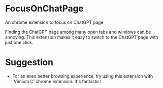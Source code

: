 # FocusOnChatPage
An chrome extension to focus on ChatGPT page

Finding the ChatGPT page among many open tabs and windows can be annoying. This extension makes it easy to switch to the ChatGPT page with just one click.


# Suggestion
- For an even better browsing experience, try using this extension with 'Vimium C' chrome extension. It's fantastic!
